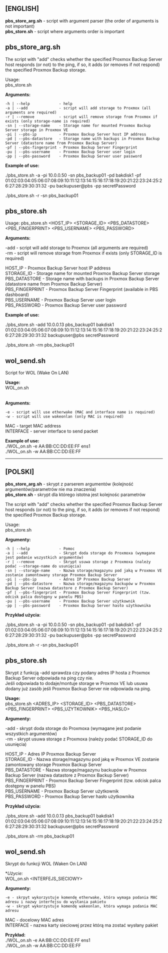 ## **[ENGLISH]**  

**pbs_store_arg.sh** - script with argument parser (the order of arguments is not important)  
**pbs_store.sh** - script where arguments order is important  
  
  
## pbs_store_arg.sh  
  
The script with "add" checks whether the specified Proxmox Backup Server host responds (or not) to the ping, 
if so, it adds (or removes if not respond) the specified Proxmox Backup storage.  
  
Usage:  
 pbs_store.sh <ARGUMENTS>  
  
 **Arguments:**  
  
    -h | --help             - help  
    -a | --add              - script will add storage to Proxmox (all arguments are required)  
    -r | --remove           - script will remove storage from Proxmox if exists (only storage-name is required)  
    -sn | --storage-name    - Storage name for mounted Proxmox Backup Server storage in Proxmox VE  
    -pi | --pbs-ip          - Proxmox Backup Server host IP address  
    -pd | --pbs-datastore   - Storage name with backups in Proxmox Backup Server (datastore name from Proxmox Backup Server)  
    -pf | --pbs-fingerprint - Proxmox Backup Server Fingerprint  
    -pu | --pbs-username    - Proxmox Backup Server user login  
    -pp | --pbs-password    - Proxmox Backup Server user password  
  
  
 **Example of use:**  
  
  ./pbs_store.sh -a -pi 10.0.0.50 -sn pbs_backup01 -pd bakdisk1 -pf 01:02:03:04:05:06:07:08:09:10:11:12:13:14:15:16:17:18:19:20:21:22:23:24:25:26:27:28:29:30:31:32 -pu backupuser@pbs -pp secretPassword  
  
  ./pbs_store.sh -r -sn pbs_backup01  


      
## pbs_store.sh

Usage:
 pbs_store.sh <FUNCTION> <HOST_IP> <STORAGE_ID> <PBS_DATASTORE> <PBS_FINGERPRINT> <PBS_USERNAME> <PBS_PASSWORD>

    
 **Arguments:**

  -add - script will add storage to Proxmox (all arguments are required)  
  -rm  - script will remove storage from Proxmox if exists (only STORAGE_ID is required)  

  HOST_IP         - Proxmox Backup Server host IP address   
  STORAGE_ID      - Storage name for mounted Proxmox Backup Server storage  
  PBS_DATASTORE   - Storage name with backups in Proxmox Backup Server (datastore name from Proxmox Backup Server)  
  PBS_FINGERPRINT - Proxmox Backup Server Fingerprint (available in PBS dashboard)  
  PBS_USERNAME    - Proxmox Backup Server user login  
  PBS_PASSWORD    - Proxmox Backup Server user password  


 **Example of use:**   

  ./pbs_store.sh -add 10.0.0.13 pbs_backup01 bakdisk1 01:02:03:04:05:06:07:08:09:10:11:12:13:14:15:16:17:18:19:20:21:22:23:24:25:26:27:28:29:30:31:32 backupuser@pbs secretPassword  
  
  ./pbs_store.sh -rm pbs_backup01 

## wol_send.sh  
  
Script for WOL (Wake On LAN)  
  
**Usage:**  
 WOL_on.sh <OPTION> <MAC> <INTERFACE>  
  
 **Arguments:** 
   
    -e - script will use etherwake (MAC and interface name is required)  
    -w - script will use wakeonlan (only MAC is required)  
  
  MAC       - target MAC address  
  INTERFACE - server interface to send packet 
  
**Example of use:**   
  ./WOL_on.sh -e AA:BB:CC:DD:EE:FF ens1  
  ./WOL_on.sh -w AA:BB:CC:DD:EE:FF  
  
---  

## **[POLSKI]**  
  
**pbs_store_arg.sh** - skrypt z parserem argumentów (kolejność argumentów/parametrów nie ma znaczenia)   
**pbs_store.sh** - skrypt dla którego istotna jest kolejnośc parametrów  

The script with "add" checks whether the specified Proxmox Backup Server host responds (or not) to the ping, 
if so, it adds (or removes if not respond) the specified Proxmox Backup storage.  
  
Usage:  
 pbs_store.sh <ARGUMENTS>  
  
 **Argumenty:**  
  
    -h | --help             - Pomoc  
    -a | --add              - Skrypt doda storage do Proxmoxa (wymagane jest podanie wszystkich argumentów)  
    -r | --remove           - Skrypt usuwa storage z Proxmoxa (należy podać --storage-name do usunięcia) 
    -sn | --storage-name    - Nazwa storage/magazynu pod jaką w Proxmox VE zostanie zamontowany storage Proxmox Backup Server 
    -pi | --pbs-ip          - Adres IP Proxmox Backup Server   
    -pd | --pbs-datastore   - Nazwa storage/magazynu backupów w Proxmox Backup Server (nazwa datastore z Proxmox Backup Server)  
    -pf | --pbs-fingerprint - Proxmox Backup Server Fingerprint (tzw. odcisk palca dostępny w panelu PBS)  
    -pu | --pbs-username    - Proxmox Backup Server użytkownik  
    -pp | --pbs-password    - Proxmox Backup Server hasło użytkownika  
  
  
 **Przykład użycia:**  
  
  ./pbs_store.sh -a -pi 10.0.0.50 -sn pbs_backup01 -pd bakdisk1 -pf 01:02:03:04:05:06:07:08:09:10:11:12:13:14:15:16:17:18:19:20:21:22:23:24:25:26:27:28:29:30:31:32 -pu backupuser@pbs -pp secretPassword  
  
  ./pbs_store.sh -r -sn pbs_backup01 

     
## pbs_store.sh           
  
Skrypt z funkcją -add sprawdza czy podany adres IP hosta z Proxmox Backup Server odpowiada na ping czy nie.  
Jeśli odpowiada to dodaje/montuje storage w Proxmox VE lub usuwa dodany już zasób jeśli Proxmox Backup Server nie odpowiada na ping.  
  
**Usage:**  
 pbs_store.sh <FUNKCJA> <ADRES_IP> <STORAGE_ID> <PBS_DATASTORE> <PBS_FINGERPRINT> <PBS_UZYTKOWNIK> <PBS_HASLO>  

      
 **Argumenty:**   
 
  -add - skrypt doda storage do Proxmoxa (wymagane jest podanie wszystkich argumentów)  
  -rm  - skrypt usuwa storage z Proxmoxa (należy podać STORAGE_ID do usunięcia)   
  
  HOST_IP         - Adres IP Proxmox Backup Server  
  STORAGE_ID      - Nazwa storage/magazynu pod jaką w Proxmox VE zostanie zamontowany storage Proxmox Backup Server  
  PBS_DATASTORE   - Nazwa storage/magazynu backupów w Proxmox Backup Server (nazwa datastore z Proxmox Backup Server)  
  PBS_FINGERPRINT - Proxmox Backup Server Fingerprint (tzw. odcisk palca dostępny w panelu PBS)  
  PBS_USERNAME    - Proxmox Backup Server użytkownik  
  PBS_PASSWORD    - Proxmox Backup Server hasło użytkownika  
  
  
 **Przykład użycia:**     
  
  ./pbs_store.sh -add 10.0.0.13 pbs_backup01 bakdisk1 01:02:03:04:05:06:07:08:09:10:11:12:13:14:15:16:17:18:19:20:21:22:23:24:25:26:27:28:29:30:31:32 backupuser@pbs secretPassword  
  
  ./pbs_store.sh -rm pbs_backup01  

  
## wol_send.sh  
  
Skrypt do funkcji WOL (Waken On LAN)  
  
**Użycie:*  
  WOL_on.sh <OPCJE> <MAC> <INTERFEJS_SIECIOWY>  
  
  **Argumenty:** 
    
    -e - skrpyt wykorzystuje komendę etherwake, która wymaga podania MAC adresu i nazwy interfejsu do wysłania pakietu  
    -w - skrypt wykorzystuje komendę wakeonlan, która wymaga podania MAC adresu  

  MAC - docelowy MAC adres  
  INTERFACE - nazwa karty sieciowej przez którą ma zostać wysłany pakiet
   
**Przykład:**     
  ./WOL_on.sh -e AA:BB:CC:DD:EE:FF ens1  
  ./WOL_on.sh -w AA:BB:CC:DD:EE:FF  

      
